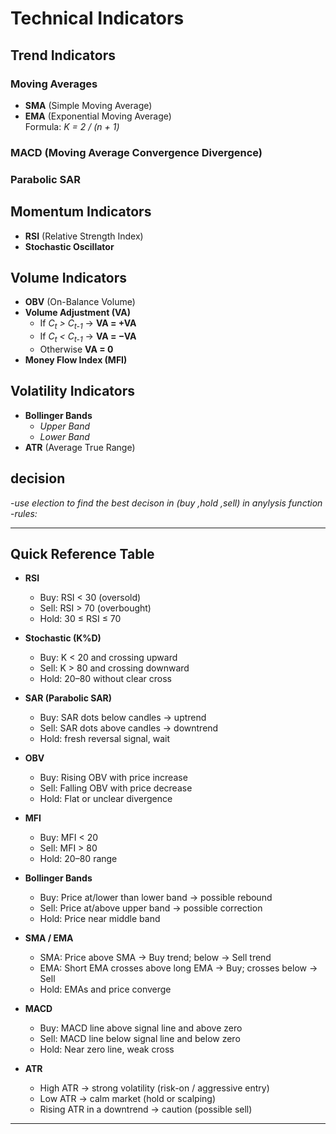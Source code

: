 # Technical Indicators

## Trend Indicators

### Moving Averages
- **SMA** (Simple Moving Average)
- **EMA** (Exponential Moving Average)  
  Formula: *K = 2 / (n + 1)*

### MACD (Moving Average Convergence Divergence)

### Parabolic SAR

## Momentum Indicators

- **RSI** (Relative Strength Index)
- **Stochastic Oscillator**

## Volume Indicators

- **OBV** (On-Balance Volume)
- **Volume Adjustment (VA)**  
  - If *C<sub>t</sub> > C<sub>t-1</sub>* → **VA = +VA**  
  - If *C<sub>t</sub> < C<sub>t-1</sub>* → **VA = −VA**  
  - Otherwise **VA = 0**
- **Money Flow Index (MFI)**

## Volatility Indicators

- **Bollinger Bands**  
  - *Upper Band*  
  - *Lower Band*
- **ATR** (Average True Range)


## decision 
-*use election to find the best decison in (buy ,hold ,sell) in anylysis function*
-*rules:*


---

## Quick Reference Table

- **RSI**
  - Buy: RSI < 30 (oversold)
  - Sell: RSI > 70 (overbought)
  - Hold: 30 ≤ RSI ≤ 70

- **Stochastic (K%D)**
  - Buy: K < 20 and crossing upward
  - Sell: K > 80 and crossing downward
  - Hold: 20–80 without clear cross

- **SAR (Parabolic SAR)**
  - Buy: SAR dots below candles → uptrend
  - Sell: SAR dots above candles → downtrend
  - Hold: fresh reversal signal, wait

- **OBV**
  - Buy: Rising OBV with price increase
  - Sell: Falling OBV with price decrease
  - Hold: Flat or unclear divergence

- **MFI**
  - Buy: MFI < 20
  - Sell: MFI > 80
  - Hold: 20–80 range

- **Bollinger Bands**
  - Buy: Price at/lower than lower band → possible rebound
  - Sell: Price at/above upper band → possible correction
  - Hold: Price near middle band

- **SMA / EMA**
  - SMA: Price above SMA → Buy trend; below → Sell trend
  - EMA: Short EMA crosses above long EMA → Buy; crosses below → Sell
  - Hold: EMAs and price converge

- **MACD**
  - Buy: MACD line above signal line and above zero
  - Sell: MACD line below signal line and below zero
  - Hold: Near zero line, weak cross

- **ATR**
  - High ATR → strong volatility (risk-on / aggressive entry)
  - Low ATR → calm market (hold or scalping)
  - Rising ATR in a downtrend → caution (possible sell)

---







